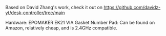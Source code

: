 Based on David Zhang's work, check it out on https://github.com/davidz-yt/desk-controller/tree/main

Hardware:
EPOMAKER EK21 VIA Gasket Number Pad: Can be found on Amazon, relatively cheap, and is 2.4GHz compatible.
